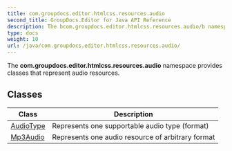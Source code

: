 ```yaml
---
title: com.groupdocs.editor.htmlcss.resources.audio
second_title: GroupDocs.Editor for Java API Reference
description: The bcom.groupdocs.editor.htmlcss.resources.audio/b namespace provides classes that represent audio resources.
type: docs
weight: 10
url: /java/com.groupdocs.editor.htmlcss.resources.audio/
---
```


The **com.groupdocs.editor.htmlcss.resources.audio** namespace provides classes that represent audio resources.


## Classes

| Class | Description |
| --- | --- |
| [AudioType](../com.groupdocs.editor.htmlcss.resources.audio/audiotype) | Represents one supportable audio type (format) |
| [Mp3Audio](../com.groupdocs.editor.htmlcss.resources.audio/mp3audio) | Represents one audio resource of arbitrary format |
